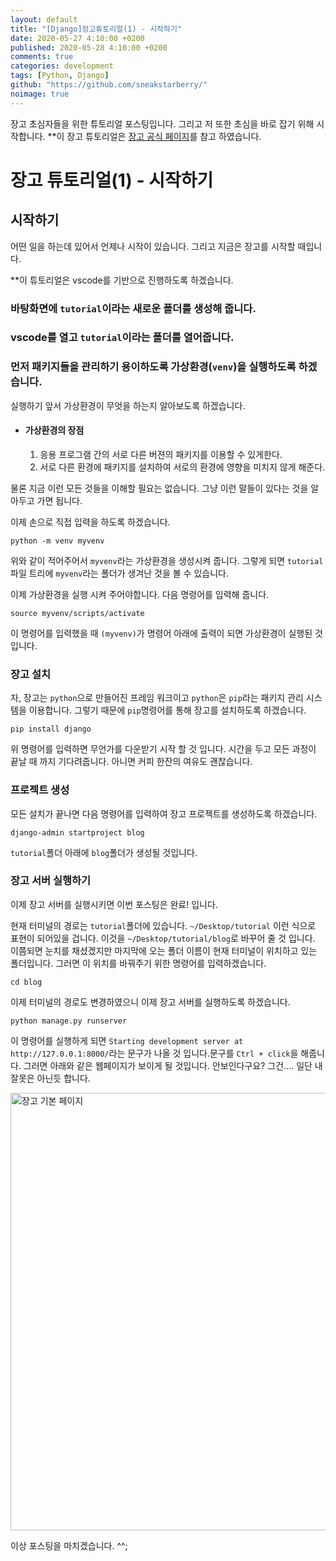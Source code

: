 ```yaml
---
layout: default
title: "[Django]장고튜토리얼(1) - 시작하기"
date: 2020-05-27 4:10:00 +0200
published: 2020-05-28 4:10:00 +0200
comments: true
categories: development
tags: [Python, Django]
github: "https://github.com/sneakstarberry/"
noimage: true
---
```

장고 초심자들을 위한 튜토리얼 포스팅입니다. 그리고 저 또한 초심을 바로 잡기 위해 시작합니다.
**이 장고 튜토리얼은 [장고 공식 페이지](https://www.djangoproject.com/)를 참고 하였습니다.


장고 튜토리얼(1) - 시작하기
==========================

<!--more-->

시작하기
--------------------



어떤 일을 하는데 있어서 언제나 시작이 있습니다. 그리고 지금은 장고를 시작할 때입니다. 

**이 튜토리얼은 vscode를 기반으로 진행하도록 하겠습니다. 

### 바탕화면에 `tutorial`이라는 새로운 폴더를 생성해 줍니다.

### vscode를 열고 `tutorial`이라는 폴더를 열어줍니다.

### 먼저 패키지들을 관리하기 용이하도록 가상환경(`venv`)을 실행하도록 하겠습니다.  

실행하기 앞서 가상환경이 무엇을 하는지 알아보도록 하겠습니다.

- #### 가상환경의 장점

  1. 응용 프로그램 간의 서로 다른 버젼의 패키지를 이용할 수 있게한다.
  2. 서로 다른 환경에 패키지를 설치하여 서로의 환경에 영향을 미치지 않게 해준다.

 물론 지금 이런 모든 것들을 이해할 필요는 없습니다.  그냥 이런 말들이 있다는 것을 알아두고 가면 됩니다.

이제 손으로 직접 입력을 하도록 하겠습니다.

```shell
python -m venv myvenv
```

위와 같이 적어주어서  `myvenv`라는 가상환경을 생성시켜 줍니다. 그렇게 되면 `tutorial`파일 트리에 `myvenv`라는 폴더가 생겨난 것을 볼 수 있습니다.

이제 가상환경을 실행 시켜 주어야합니다. 다음 명령어를 입력해 줍니다.

```shell
source myvenv/scripts/activate
```

이 명령어를 입력했을 때 `(myvenv)`가 명령어 아래에 출력이 되면 가상환경이 실행된 것 입니다.

### 장고 설치

자, 장고는 `python`으로 만들어진 프레임 워크이고 `python`은 `pip`라는 패키지 관리 시스템을 이용합니다. 그렇기 때문에 `pip`명령어를 통해 장고를 설치하도록 하겠습니다.

```shell
pip install django
```

위 명령어를 입력하면 무언가를 다운받기 시작 할 것 입니다. 시간을 두고 모든 과정이 끝날 때 까지 기다려줍니다. 아니면 커피 한잔의 여유도 괜찮습니다.

### 프로젝트 생성

모든 설치가 끝나면 다음 명령어를 입력하여 장고 프로젝트를 생성하도록 하겠습니다.

```shell
django-admin startproject blog
```

`tutorial`폴더 아래에 `blog`폴더가 생성될 것입니다.

### 장고 서버 실행하기

이제 장고 서버를 실행시키면 이번 포스팅은 완료! 입니다.

현재 터미널의 경로는 `tutorial`폴더에 있습니다. `~/Desktop/tutorial` 이런 식으로 표현이 되어있을 겁니다. 이것을 `~/Desktop/tutorial/blog`로 바꾸어 줄 것 입니다. 이쯤되면 눈치를 채셨겠지만 마지막에 오는 폴더 이름이 현재 터미널이 위치하고 있는 폴더입니다. 그러면 이 위치를 바꿔주기 위한 명령어를 입력하겠습니다.

```shell
cd blog
```

이제 터미널의 경로도 변경하였으니 이제 장고 서버를 실행하도록 하겠습니다.

```shell
python manage.py runserver
```

이 명령어를 실행하게 되면 `Starting development server at http://127.0.0.1:8000/`라는 문구가 나올 것 입니다.문구를  `Ctrl + click`을 해줍니다.  그러면 아래와 같은 웹페이지가 보이게 될 것입니다. 안보인다구요? 그건.... 일단 내 잘못은 아닌듯 합니다.

<img src="/assets/images/{{page.id}}/defaultPage.jpg" alt = "장고 기본 페이지" style = "width:700px">

이상 포스팅을 마치겠습니다. ^^;